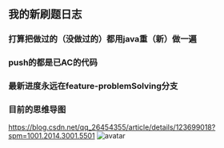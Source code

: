 ## 我的新刷题日志
### 打算把做过的（没做过的）都用java重（新）做一遍
### push的都是已AC的代码
### 最新进度永远在feature-problemSolving分支
### 目前的思维导图 
https://blog.csdn.net/qq_26454355/article/details/123699018?spm=1001.2014.3001.5501
![avatar](https://img-blog.csdnimg.cn/7f9c0dd25d26455d84849fce5f241c45.png?x-oss-process=image/watermark,type_d3F5LXplbmhlaQ,shadow_50,text_Q1NETiBAemhiMDkwNQ==,size_20,color_FFFFFF,t_70,g_se,x_16)